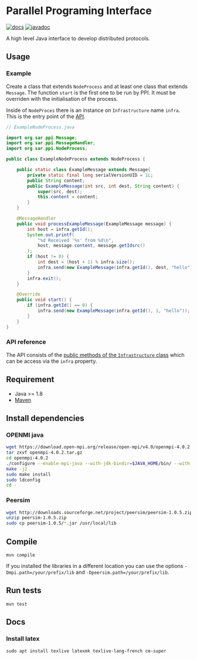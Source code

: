 # Parallel Programing Interface

[![docs][docsbadge]][docsworkflow] [![javadoc][javadocbadge]][javadocurl]

A high level Java interface to develop distributed protocols.

## Usage

### Example

Create a class that extends `NodeProcess` and at least one class that extends
`Message`. The function `start` is the first one to be run by PPI. It must be
overriden with the initialisation of the process.

Inside of `NodeProces` there is an instance on `Infrastructure` name `infra`.
This is the entry point of the [API](#api-reference).

```java
// ExampleNodeProcess.java

import org.sar.ppi.Message;
import org.sar.ppi.MessageHandler;
import org.sar.ppi.NodeProcess;

public class ExampleNodeProcess extends NodeProcess {

	public static class ExampleMessage extends Message{
		private static final long serialVersionUID = 1L;
		public String content;
		public ExampleMessage(int src, int dest, String content) {
			super(src, dest);
			this.content = content;
		}
	}

	@MessageHandler
	public void processExampleMessage(ExampleMessage message) {
		int host = infra.getId();
		System.out.printf(
			"%d Received '%s' from %d\n",
			host, message.content, message.getIdsrc()
		);
		if (host != 0) {
			int dest = (host + 1) % infra.size();
			infra.send(new ExampleMessage(infra.getId(), dest, "hello"));
		}
		infra.exit();
	}

	@Override
	public void start() {
		if (infra.getId() == 0) {
			infra.send(new ExampleMessage(infra.getId(), 1, "hello"));
		}
	}
}
```

### API reference

The API consists of the [public methods of the `Infrastructure` class](https://atlaoui.github.io/ParallelProgramingInterface/org/sar/ppi/Infrastructure.html)
which can be access via the `infra` property.

## Requirement

- Java >= 1.8
- [Maven](https://maven.apache.org/)

## Install dependencies

### OPENMI java

```bash
wget https://download.open-mpi.org/release/open-mpi/v4.0/openmpi-4.0.2.tar.gz
tar zxvf openmpi-4.0.2.tar.gz
cd openmpi-4.0.2
./configure --enable-mpi-java --with-jdk-bindir=$JAVA_HOME/bin/ --with-jdk-headers=$JAVA_HOME/include
make -j2
sudo make install
sudo ldconfig
cd -
```

### Peersim

```bash
wget http://downloads.sourceforge.net/project/peersim/peersim-1.0.5.zip
unzip peersim-1.0.5.zip
sudo cp peersim-1.0.5/*.jar /usr/local/lib
```

## Compile

    mvn compile

If you installed the libraries in a different location you can use the options
`-Dmpi.path=/your/prefix/lib` and `-Dpeersim.path=/your/prefix/lib`.

## Run tests

    mvn test

## Docs

### Install latex

    sudo apt install texlive latexmk texlive-lang-french cm-super

[docsbadge]: https://github.com/Atlaoui/ParallelProgramingInterface/workflows/docs/badge.svg
[docsworkflow]: https://github.com/Atlaoui/ParallelProgramingInterface/actions?query=workflow%3Adocs+branch%3Amaster
[javadocbadge]: https://img.shields.io/github/deployments/Atlaoui/ParallelProgramingInterface/github-pages?label=javadoc
[javadocurl]: https://atlaoui.github.io/ParallelProgramingInterface